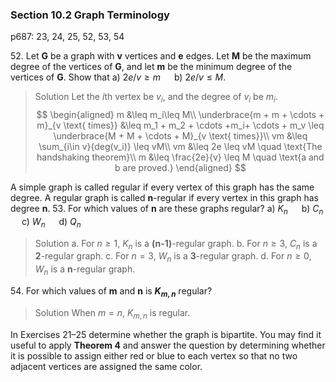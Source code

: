 ### Section 10.2 Graph Terminology
p687: 23, 24, 25, 52, 53, 54

52\. Let **G** be a graph with **v** vertices and **e** edges. Let **M** be the maximum degree of the vertices of **G**, and let **m** be the minimum degree of the vertices of **G**. Show that
a) $2e/v \geq m$ &emsp; b) $2e/v \leq M$.
>Solution
Let the $i$th vertex be $v_i$, and the degree of $v_i$ be $m_i$.
$$
\begin{aligned}
m &\leq m_i\leq M\\
\underbrace{m + m + \cdots + m}_{v \text{ times}} &\leq m_1 + m_2 + \cdots +m_i+ \cdots + m_v \leq \underbrace{M + M + \cdots + M}_{v \text{ times}}\\
vm &\leq \sum_{i\in v}{deg(v_i)} \leq vM\\
vm &\leq 2e \leq vM \quad \text{The handshaking theorem}\\
m &\leq \frac{2e}{v} \leq M \quad \text{a and b are proved.}
\end{aligned}
$$

A simple graph is called regular if every vertex of this graph has the same degree. A regular graph is called **n**-regular if every vertex in this graph has degree **n**.
53\. For which values of **n** are these graphs regular?
a) $K_n$ &emsp; b) $C_n$ &emsp; c) $W_n$ &emsp; d) $Q_n$
>Solution
a. For $n\geq 1$, $K_n$ is a **(n-1)**-regular graph.
b. For $n\geq 3$, $C_n$ is a **2**-regular graph.
c. For $n=3$, $W_n$ is a **3**-regular graph.
d. For $n \geq 0$, $W_n$ is a **n**-regular graph.

54\. For which values of **m** and **n** is **$K_{m,n}$** regular?
>Solution
When $m=n$, $K_{m,n}$ is regular.

In Exercises 21–25 determine whether the graph is bipartite. You may find it useful to apply **Theorem 4** and answer the question by determining whether it is possible to assign either red or blue to each vertex so that no two adjacent vertices are assigned the same color.
